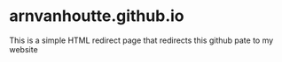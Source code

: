 # arnvanhoutte.github.io

This is a simple HTML redirect page that redirects this github pate to my website 
